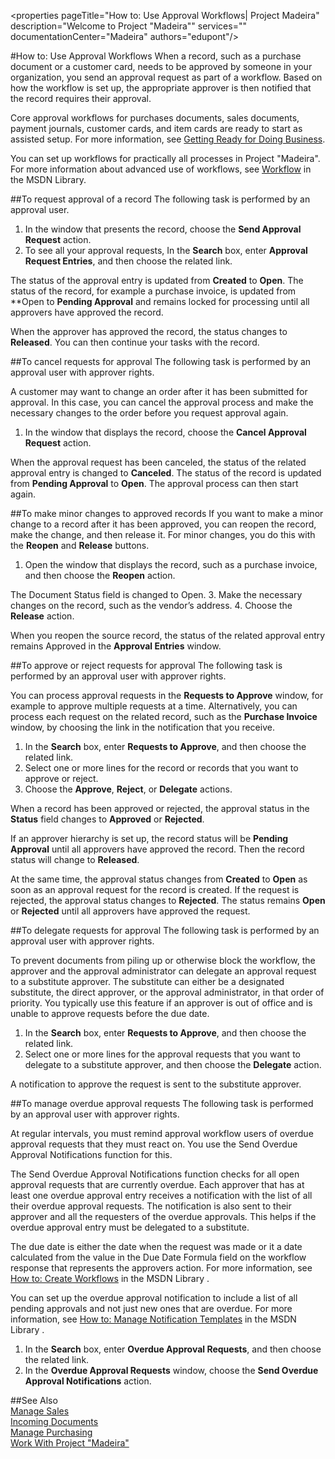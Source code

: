 <properties
                pageTitle="How to: Use Approval Workflows| Project Madeira"
                description="Welcome to Project "Madeira"" 
                services="" 
                documentationCenter="Madeira"
                authors="edupont"/>

#How to: Use Approval Workflows
When a record, such as a purchase document or a customer card, needs to be approved by someone in your organization, you send an approval request as part of a workflow. Based on how the workflow is set up, the appropriate approver is then notified that the record requires their approval.

Core approval workflows for purchases documents, sales documents, payment journals, customer cards, and item cards are ready to start as assisted setup. For more information, see [Getting Ready for Doing Business](welcome.md).

You can set up workflows for practically all processes in Project "Madeira". For more information about advanced use of workflows, see [Workflow](https://msdn.microsoft.com/en-us/library/dn892100.aspx) in the MSDN Library.    

##To request approval of a record
The following task is performed by an approval user.
1. In the window that presents the record, choose the **Send Approval Request** action.
2. To see all your approval requests, In the **Search** box, enter **Approval Request Entries**, and then choose the related link.

The status of the approval entry is updated from **Created** to **Open**. The status of the record, for example a purchase invoice, is updated from **Open to **Pending Approval** and remains locked for processing until all approvers have approved the record.
  
When the approver has approved the record, the status changes to **Released**. You can then continue your tasks with the record.

##To cancel requests for approval
The following task is performed by an approval user with approver rights.
 
A customer may want to change an order after it has been submitted for approval. In this case, you can cancel the approval process and make the necessary changes to the order before you request approval again.

1. In the window that displays the record, choose the **Cancel Approval Request** action.

When the approval request has been canceled, the status of the related approval entry is changed to **Canceled**. The status of the record is updated from **Pending Approval** to **Open**. The approval process can then start again.

##To make minor changes to approved records
If you want to make a minor change to a record after it has been approved, you can reopen the record, make the change, and then release it. For minor changes, you do this with the **Reopen** and **Release** buttons.

1. Open the window that displays the record, such as a purchase invoice, and then choose the **Reopen** action.

  The Document Status field is changed to Open.
3. Make the necessary changes on the record, such as the vendor’s address.
4. Choose the **Release** action.

When you reopen the source record, the status of the related approval entry remains Approved in the **Approval Entries** window.

##To approve or reject requests for approval
The following task is performed by an approval user with approver rights. 

You can process approval requests in the **Requests to Approve** window, for example to approve multiple requests at a time. Alternatively, you can process each request on the related record, such as the **Purchase Invoice** window, by choosing the link in the notification that you receive.

1. In the **Search** box, enter **Requests to Approve**, and then choose the related link.
2. Select one or more lines for the record or records that you want to approve or reject.
3. Choose the **Approve**, **Reject**, or **Delegate** actions.

When a record has been approved or rejected, the approval status in the **Status** field changes to **Approved** or **Rejected**.

If an approver hierarchy is set up, the record status will be **Pending Approval** until all approvers have approved the record. Then the record status will change to **Released**.

At the same time, the approval status changes from **Created** to **Open** as soon as an approval request for the record is created. If the request is rejected, the approval status changes to **Rejected**. The status remains **Open** or **Rejected** until all approvers have approved the request.

##To delegate requests for approval
The following task is performed by an approval user with approver rights.

To prevent documents from piling up or otherwise block the workflow, the approver and the approval administrator can delegate an approval request to a substitute approver. The substitute can either be a designated substitute, the direct approver, or the approval administrator, in that order of priority. You typically use this feature if an approver is out of office and is unable to approve requests before the due date.

1. In the **Search** box, enter **Requests to Approve**, and then choose the related link.
2. Select one or more lines for the approval requests that you want to delegate to a substitute approver, and then choose the **Delegate** action.

A notification to approve the request is sent to the substitute approver.

##To manage overdue approval requests
The following task is performed by an approval user with approver rights.

At regular intervals, you must remind approval workflow users of overdue approval requests that they must react on. You use the Send Overdue Approval Notifications function for this.

The Send Overdue Approval Notifications function checks for all open approval requests that are currently overdue. Each approver that has at least one overdue approval entry receives a notification with the list of all their overdue approval requests. The notification is also sent to their approver and all the requesters of the overdue approvals. This helps if the overdue approval entry must be delegated to a substitute.

The due date is either the date when the request was made or it a date calculated from the value in the Due Date Formula field on the workflow response that represents the approvers action. For more information, see [How to: Create Workflows](https://msdn.microsoft.com/en-us/library/dn892101.aspx) in the MSDN Library .

You can set up the overdue approval notification to include a list of all pending approvals and not just new ones that are overdue. For more information, see [How to: Manage Notification Templates](https://msdn.microsoft.com/en-us/library/hh179441.aspx) in the MSDN Library .

1. In the **Search** box, enter **Overdue Approval Requests**, and then choose the related link.
2. In the **Overdue Approval Requests** window, choose the **Send Overdue Approval Notifications** action.

##See Also  
[Manage Sales](sales-manage-sales.md)    
[Incoming Documents](across-income-documents.md)  
[Manage Purchasing](purchasing-manage-purchasing.md)  
[Work With Project "Madeira"](ui-work-product.md)